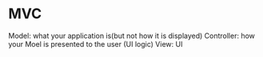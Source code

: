 # MVC

Model: what your application is(but not how it is displayed)
Controller: how your Moel is presented to the user (UI logic)
View:  UI

